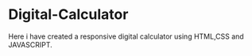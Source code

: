 # Digital-Calculator
Here i have created a responsive digital calculator using HTML,CSS and JAVASCRIPT.

